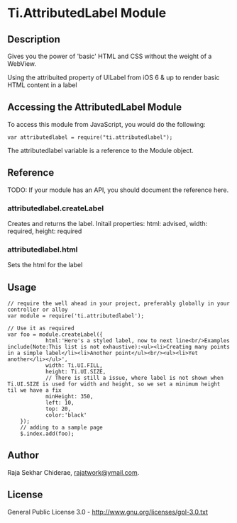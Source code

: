 # Ti.AttributedLabel Module

## Description

Gives you the power of 'basic' HTML and CSS without the weight of a WebView.

Using the attribuited property of UILabel from iOS 6 & up to render basic HTML content in a label

## Accessing the AttributedLabel Module

To access this module from JavaScript, you would do the following:

    var attributedlabel = require("ti.attributedlabel");

The attributedlabel variable is a reference to the Module object.

## Reference

TODO: If your module has an API, you should document
the reference here.

### attributedlabel.createLabel
Creates and returns the label. Initail properties:
html: advised, 
width: required, 
height: required

### attributedlabel.html
Sets the html for the label

## Usage

    // require the well ahead in your project, preferably globally in your controller or alloy
    var module = require('ti.attributedlabel');

    // Use it as required
    var foo = module.createLabel({
        		html:'Here's a styled label, now to next line<br/>Examples include(Note:This list is not exhaustive):<ul><li>Creating many points in a simple label</li><li>Another point</ul><br/><ul><li>Yet another</li></ul>',
      			width: Ti.UI.FILL,
      			height: Ti.UI.SIZE,
                // There is still a issue, where label is not shown when Ti.UI.SIZE is used for width and height, so we set a minimum height til we have a fix
      			minHeight: 350,
      			left: 10,
      			top: 20,
      			color:'black'
        });
        // adding to a sample page
        $.index.add(foo);


## Author

Raja Sekhar Chiderae,
rajatwork@ymail.com.

## License

General Public License 3.0 - http://www.gnu.org/licenses/gpl-3.0.txt

